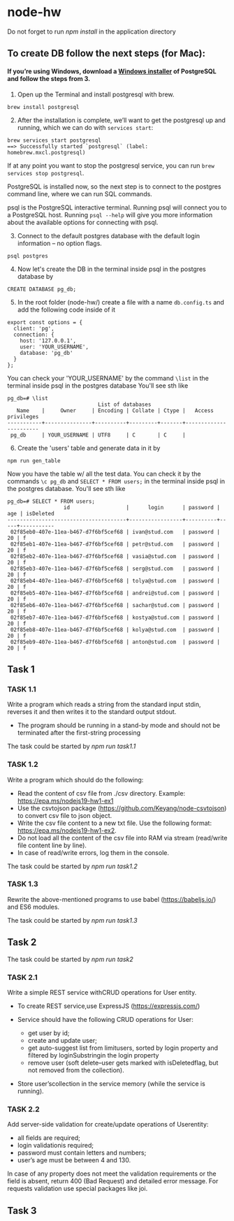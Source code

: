 # node-hw

Do not forget to run <i>npm install</i> in the application directory

## To create DB follow the next steps (for Mac):

#### If you’re using Windows, download a [Windows installer](https://www.postgresql.org/download/windows/) of PostgreSQL and follow the steps from 3.

1. Open up the Terminal and install postgresql with brew.

```shell
brew install postgresql
```

2. After the installation is complete, we’ll want to get the postgresql up and running, which we can do with `services start`:

```shell
brew services start postgresql
==> Successfully started `postgresql` (label: homebrew.mxcl.postgresql)
```

If at any point you want to stop the postgresql service, you can run `brew services stop postgresql`.

PostgreSQL is installed now, so the next step is to connect to the postgres command line, where we can run SQL commands.

psql is the PostgreSQL interactive terminal. Running psql will connect you to a PostgreSQL host. Running `psql --help` will give you more information about the available options for connecting with psql.

3. Connect to the default postgres database with the default login information – no option flags.

```shell
psql postgres
```

4. Now let's create the DB in the terminal inside psql in the postgres database by

```shell
CREATE DATABASE pg_db;
```

5. In the root folder (node-hw/) create a file with a name `db.config.ts` and add the following code inside of it

```shell
export const options = {
  client: 'pg',
  connection: {
    host: '127.0.0.1',
    user: 'YOUR_USERNAME',
    database: 'pg_db'
  }
};
```

You can check your 'YOUR_USERNAME' by the command `\list` in the terminal inside psql in the postgres database
You'll see sth like

```shell
pg_db=# \list
                             List of databases
   Name    |     Owner     | Encoding | Collate | Ctype |   Access privileges
-----------+---------------+----------+---------+-------+-----------------------
 pg_db     | YOUR_USERNAME | UTF8     | C       | C     |
```

6. Create the 'users' table and generate data in it by

```shell
npm run gen_table
```

Now you have the table w/ all the test data. You can check it by the commands `\c pg_db` and `SELECT * FROM users;` in the terminal inside psql in the postgres database. You'll see sth like

```shell
pg_db=# SELECT * FROM users;
                  id                  |      login      | password | age | isDeleted
--------------------------------------+-----------------+----------+-----+-----------
 02f85eb0-407e-11ea-b467-d7f6bf5cef68 | ivan@stud.com   | password |  20 | f
 02f85eb1-407e-11ea-b467-d7f6bf5cef68 | petr@stud.com   | password |  20 | f
 02f85eb2-407e-11ea-b467-d7f6bf5cef68 | vasia@stud.com  | password |  20 | f
 02f85eb3-407e-11ea-b467-d7f6bf5cef68 | serg@stud.com   | password |  20 | f
 02f85eb4-407e-11ea-b467-d7f6bf5cef68 | tolya@stud.com  | password |  20 | f
 02f85eb5-407e-11ea-b467-d7f6bf5cef68 | andrei@stud.com | password |  20 | f
 02f85eb6-407e-11ea-b467-d7f6bf5cef68 | sachar@stud.com | password |  20 | f
 02f85eb7-407e-11ea-b467-d7f6bf5cef68 | kostya@stud.com | password |  20 | f
 02f85eb8-407e-11ea-b467-d7f6bf5cef68 | kolya@stud.com  | password |  20 | f
 02f85eb9-407e-11ea-b467-d7f6bf5cef68 | anton@stud.com  | password |  20 | f
```

## Task 1

### TASK 1.1

Write a program which reads a string from the standard input stdin, reverses it and then writes it to the standard output stdout.

- The program should be running in a stand-by mode and should not be terminated after the
  first-string processing

The task could be started by <i>npm run task1.1</i>

### TASK 1.2

Write a program which should do the following:

- Read the content of csv file from ./csv directory. Example: https://epa.ms/nodejs19-hw1-ex1
- Use the csvtojson package (https://github.com/Keyang/node-csvtojson) to convert csv file to json object.
- Write the csv file content to a new txt file.
  Use the following format: https://epa.ms/nodejs19-hw1-ex2.
- Do not load all the content of the csv file into RAM via stream (read/write file content line by line).
- In case of read/write errors, log them in the console.

The task could be started by <i>npm run task1.2</i>

### TASK 1.3

Rewrite the above-mentioned programs to use babel (https://babeljs.io/) and ES6 modules.

The task could be started by <i>npm run task1.3</i>

## Task 2

The task could be started by <i>npm run task2</i>

### TASK 2.1

Write a simple REST service withCRUD operations for User entity.

- To create REST service,use ExpressJS (https://expressjs.com/)
- Service should have the following CRUD operations for User:

  - get user by id;
  - create and update user;
  - get auto-suggest list from limitusers, sorted by login property and filtered by loginSubstringin the login property
  - remove user (soft delete–user gets marked with isDeletedflag, but not removed from the collection).

- Store user’scollection in the service memory (while the service is running).

### TASK 2.2

Add server-side validation for create/update operations of Userentity:

- all fields are required;
- login validationis required;
- password must contain letters and numbers;
- user’s age must be between 4 and 130.

In case of any property does not meet the validation requirements or the field is absent, return 400 (Bad Request) and detailed error message. For requests validation use special packages like joi.

## Task 3
